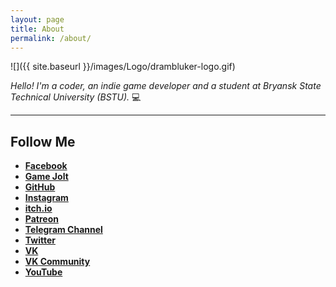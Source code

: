 ```yaml
---
layout: page
title: About
permalink: /about/
---
```


![]({{ site.baseurl }}/images/Logo/drambluker-logo.gif)

*Hello! I'm a coder, an indie game developer and a student at Bryansk State Technical University (BSTU).* 💻

***

## **Follow Me**

- [**Facebook**](https://www.facebook.com/Drambluker)
- [**Game Jolt**](https://gamejolt.com/@Drambluker)
- [**GitHub**](https://goo.gl/KrWs8z)
- [**Instagram**](https://goo.gl/f8Sxi4)
- [**itch.io**](https://drambluker.itch.io/)
- [**Patreon**](https://www.patreon.com/Drambluker)
- [**Telegram Channel**](https://goo.gl/j8NzHd)
- [**Twitter**](https://goo.gl/QPei5k)
- [**VK**](https://goo.gl/zoTA3r)
- [**VK Community**](https://goo.gl/k633kU)
- [**YouTube**](https://www.youtube.com/channel/UCyx0rkKp0jSYM7-laqfH4fg)
